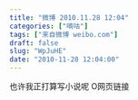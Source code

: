 ```yaml
---
title: "微博 2010.11.28 12:04"
categories: ["嘀咕"]
tags: ["来自微博 weibo.com"]
draft: false
slug: "WpJuHE"
date: "2010-11-28 12:04:00"
---
```


<p>也许我正打算写小说呢 O网页链接 ​​​​</p>
